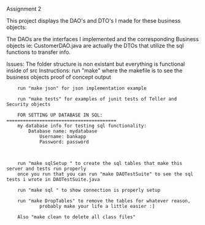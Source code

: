 Assignment 2


This project displays the DAO's and DTO's I made for these business objects:

The DAOs are the interfaces I implemented and the corresponding Business objects
ie: CustomerDAO.java are actually the DTOs that utilize the sql functions to transfer info.

Issues:
The folder structure is non existant but everything is functional inside of src
Instructions:
        run "make" where the makefile is to see the business objects proof of concept output

        run "make json" for json implementation example

        run "make tests" for examples of junit tests of Teller and Security objects

        FOR SETTING UP DATABASE IN SQL:
    ========================================    
        my database info for testing sql functionality:
            Database name: mydatabase
                Username: bankapp
                Password: password

       

        run "make sqlSetup " to create the sql tables that make this server and tests run properly
        once you run that you can run "make DAOTestSuite" to see the sql tests i wrote in DAOTestSuite.java

        run "make sql " to show connection is properly setup
         
        run "make DropTables" to remove the tables for whatever reason, 
                probably make your life a little easier :]

        Also "make clean to delete all class files"
        

        